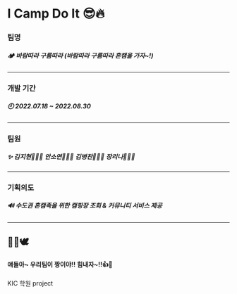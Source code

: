 # I Camp Do It 😎🔥
### 팀명
##### 🏕 바람따라 구름따라 (바람따라 구름따라 혼캠을 가자~!)
***
### 개발 기간
##### 🕘 2022.07.18 ~ 2022.08.30
***
### 팀원
##### ✨ 김지현🙆🏻‍♀️ 안소연🧏🏻‍♀️ 김병찬💁🏻‍♂️ 장리나🙋🏻‍♀️
***
### 기획의도
##### 🔊 수도권 혼캠족을 위한 캠핑장 조회 & 커뮤니티 서비스 제공
***
## 🥇💌🕊
#### 얘들아~ 우리팀이 짱이야!! 힘내자~!!👍💖

KIC 학원 project
